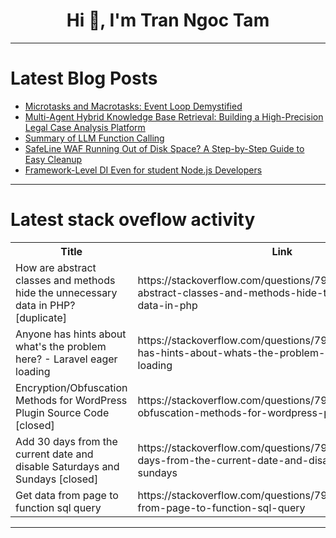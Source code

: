<h1 align="center">Hi 👋, I'm Tran Ngoc Tam</h1>

---

# Latest Blog Posts 
<!-- BLOG-POST-LIST:START -->
- [Microtasks and Macrotasks: Event Loop Demystified](https://dev.to/omriluz1/microtasks-and-macrotasks-event-loop-demystified-2pg5)
- [Multi-Agent Hybrid Knowledge Base Retrieval: Building a High-Precision Legal Case Analysis Platform](https://dev.to/jamesli/multi-agent-hybrid-knowledge-base-retrieval-building-a-high-precision-legal-case-analysis-platform-47p3)
- [Summary of LLM Function Calling](https://dev.to/kakasoo/summary-of-llm-function-calling-44o1)
- [SafeLine WAF Running Out of Disk Space? A Step-by-Step Guide to Easy Cleanup](https://dev.to/carrie_luo1/safeline-waf-running-out-of-disk-space-a-step-by-step-guide-to-easy-cleanup-5el5)
- [Framework-Level DI Even for student Node.js Developers](https://dev.to/sunrabbit123/framework-level-di-even-for-student-nodejs-developers-59jb)
<!-- BLOG-POST-LIST:END -->

---

# Latest stack oveflow activity
<table>
  <tr><th>Title</th><th>Link</th></tr>
  <!-- STACKOVERFLOW:START --><tr><td>How are abstract classes and methods hide the unnecessary data in PHP? [duplicate]</td><td>https://stackoverflow.com/questions/79532897/how-are-abstract-classes-and-methods-hide-the-unnecessary-data-in-php</td></tr><tr><td>Anyone has hints about what&#39;s the problem here? - Laravel eager loading</td><td>https://stackoverflow.com/questions/79532600/anyone-has-hints-about-whats-the-problem-here-laravel-eager-loading</td></tr><tr><td>Encryption/Obfuscation Methods for WordPress Plugin Source Code [closed]</td><td>https://stackoverflow.com/questions/79532307/encryption-obfuscation-methods-for-wordpress-plugin-source-code</td></tr><tr><td>Add 30 days from the current date and disable Saturdays and Sundays [closed]</td><td>https://stackoverflow.com/questions/79531932/add-30-days-from-the-current-date-and-disable-saturdays-and-sundays</td></tr><tr><td>Get data from page to function sql query</td><td>https://stackoverflow.com/questions/79531862/get-data-from-page-to-function-sql-query</td></tr><!-- STACKOVERFLOW:END -->
</table>

---


